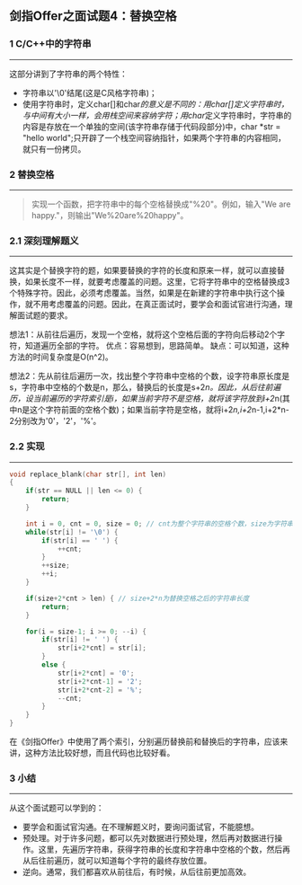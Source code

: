 ## 剑指Offer之面试题4：替换空格

### 1 C/C++中的字符串

***

这部分讲到了字符串的两个特性：
* 字符串以'\0'结尾(这是C风格字符串)；
* 使用字符串时，定义char[]和char*的意义是不同的：用char[]定义字符串时，与中间有大小一样，会用栈空间来容纳字符；用char*定义字符串时，字符串的内容是存放在一个单独的空间(该字符串存储于代码段部分)中，char *str = "hello world";只开辟了一个栈空间容纳指针，如果两个字符串的内容相同，就只有一份拷贝。

### 2 替换空格

***

> 实现一个函数，把字符串中的每个空格替换成"%20"。例如，输入"We are happy."，则输出"We%20are%20happy"。

### 2.1 深刻理解题义

***

这其实是个替换字符的题，如果要替换的字符的长度和原来一样，就可以直接替换，如果长度不一样，就要考虑覆盖的问题。这里，它将字符串中的空格替换成3个特殊字符。因此，必须考虑覆盖。当然，如果是在新建的字符串中执行这个操作，就不用考虑覆盖的问题。因此，在真正面试时，要学会和面试官进行沟通，理解面试题的要求。

想法1：从前往后遍历，发现一个空格，就将这个空格后面的字符向后移动2个字符，知道遍历全部的字符。
优点：容易想到，思路简单。
缺点：可以知道，这种方法的时间复杂度是O(n^2)。

想法2：先从前往后遍历一次，找出整个字符串中空格的个数，设字符串原长度是s，字符串中空格的个数是n，那么，替换后的长度是s+2*n。因此，从后往前遍历，设当前遍历的字符索引是i，如果当前字符不是空格，就将该字符放到i+2*n(其中n是这个字符前面的空格个数)；如果当前字符是空格，就将i+2*n,i+2*n-1,i+2*n-2分别改为'0'，'2'，'%'。

### 2.2 实现

***

``` C++
void replace_blank(char str[], int len)
{
	if(str == NULL || len <= 0) {
		return;
	}

	int i = 0, cnt = 0, size = 0; // cnt为整个字符串的空格个数，size为字符串字符个数
	while(str[i] != '\0') {
		if(str[i] == ' ') {
			++cnt;
		}
		++size;
		++i;
	}

	if(size+2*cnt > len) { // size+2*n为替换空格之后的字符串长度
		return;
	}

	for(i = size-1; i >= 0; --i) {
		if(str[i] != ' ') {
			str[i+2*cnt] = str[i];
		}
		else {
			str[i+2*cnt] = '0';
			str[i+2*cnt-1] = '2';
			str[i+2*cnt-2] = '%';
			--cnt;
		}
	}
}
```

在《剑指Offer》中使用了两个索引，分别遍历替换前和替换后的字符串，应该来讲，这种方法比较好想，而且代码也比较好看。

### 3 小结

***

从这个面试题可以学到的：
* 要学会和面试官沟通。在不理解题义时，要询问面试官，不能臆想。
* 预处理。对于许多问题，都可以先对数据进行预处理，然后再对数据进行操作。这里，先遍历字符串，获得字符串的长度和字符串中空格的个数，然后再从后往前遍历，就可以知道每个字符的最终存放位置。
* 逆向。通常，我们都喜欢从前往后，有时候，从后往前更加高效。
